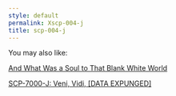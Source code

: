 ```yaml
---
style: default
permalink: Xscp-004-j
title: scp-004-j
---
```

You may also like:

[And What Was a Soul to That Blank White World](http://scp-wiki.net/the-fine-print)

[SCP-7000-J: Veni, Vidi, [DATA EXPUNGED]](http://scp-wiki.net/scp-7000-j)

